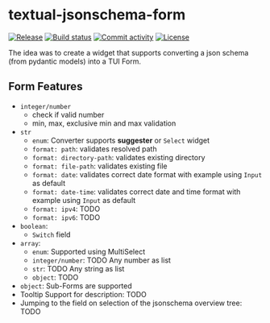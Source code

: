 # textual-jsonschema-form

[![Release](https://img.shields.io/github/v/release/gh-PonyM/textual-jsonschema-form)](https://img.shields.io/github/v/release/gh-PonyM/textual-jsonschema-form)
[![Build status](https://img.shields.io/github/actions/workflow/status/gh-PonyM/textual-jsonschema-form/main.yml?branch=main)](https://github.com/gh-PonyM/textual-jsonschema-form/actions/workflows/main.yml?query=branch%3Amain)
[![Commit activity](https://img.shields.io/github/commit-activity/m/gh-PonyM/textual-jsonschema-form)](https://img.shields.io/github/commit-activity/m/gh-PonyM/textual-jsonschema-form)
[![License](https://img.shields.io/github/license/gh-PonyM/textual-jsonschema-form)](https://img.shields.io/github/license/gh-PonyM/textual-jsonschema-form)

The idea was to create a widget that supports converting a json schema (from pydantic models) into a TUI Form.

## Form Features

- `integer/number`
  - check if valid number
  - min, max, exclusive min and max validation
- `str`
    - `enum`: Converter supports **suggester** or `Select` widget
    - `format: path`: validates resolved path
    - `format: directory-path`: validates existing directory
    - `format: file-path`: validates existing file
    - `format: date`: validates correct date format with example using `Input` as default
    - `format: date-time`: validates correct date and time format with example using `Input` as default
    - `format: ipv4`: TODO
    - `format: ipv6`: TODO
- `boolean`:
  - `Switch` field
- `array`:
  - `enum`: Supported using MultiSelect
  - `integer/number`: TODO Any number as list
  - `str`: TODO Any string as list
  - `object`: TODO
- `object`: Sub-Forms are supported
- Tooltip Support for description: TODO
- Jumping to the field on selection of the jsonschema overview tree: TODO
